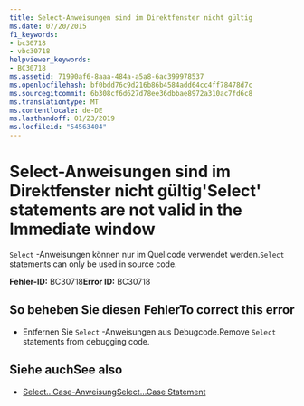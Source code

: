 ```yaml
---
title: Select-Anweisungen sind im Direktfenster nicht gültig
ms.date: 07/20/2015
f1_keywords:
- bc30718
- vbc30718
helpviewer_keywords:
- BC30718
ms.assetid: 71990af6-8aaa-484a-a5a8-6ac399978537
ms.openlocfilehash: bf0bdd76c9d216b86b4584add64cc4ff78478d7c
ms.sourcegitcommit: 6b308cf6d627d78ee36dbbae8972a310ac7fd6c8
ms.translationtype: MT
ms.contentlocale: de-DE
ms.lasthandoff: 01/23/2019
ms.locfileid: "54563404"
---
```

# <a name="select-statements-are-not-valid-in-the-immediate-window"></a><span data-ttu-id="2c176-102">Select-Anweisungen sind im Direktfenster nicht gültig</span><span class="sxs-lookup"><span data-stu-id="2c176-102">'Select' statements are not valid in the Immediate window</span></span>
<span data-ttu-id="2c176-103">`Select` -Anweisungen können nur im Quellcode verwendet werden.</span><span class="sxs-lookup"><span data-stu-id="2c176-103">`Select` statements can only be used in source code.</span></span>  
  
 <span data-ttu-id="2c176-104">**Fehler-ID:** BC30718</span><span class="sxs-lookup"><span data-stu-id="2c176-104">**Error ID:** BC30718</span></span>  
  
## <a name="to-correct-this-error"></a><span data-ttu-id="2c176-105">So beheben Sie diesen Fehler</span><span class="sxs-lookup"><span data-stu-id="2c176-105">To correct this error</span></span>  
  
-   <span data-ttu-id="2c176-106">Entfernen Sie `Select` -Anweisungen aus Debugcode.</span><span class="sxs-lookup"><span data-stu-id="2c176-106">Remove `Select` statements from debugging code.</span></span>  
  
## <a name="see-also"></a><span data-ttu-id="2c176-107">Siehe auch</span><span class="sxs-lookup"><span data-stu-id="2c176-107">See also</span></span>
- [<span data-ttu-id="2c176-108">Select...Case-Anweisung</span><span class="sxs-lookup"><span data-stu-id="2c176-108">Select...Case Statement</span></span>](../../visual-basic/language-reference/statements/select-case-statement.md)
